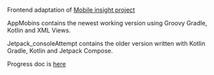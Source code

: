 Frontend adaptation of [Mobile insight project](https://github.com/mobile-insight/mobileinsight-core/tree/ubuntu22-py310/)

AppMobins contains the newest working version using Groovy Gradle, Kotlin and XML Views.

Jetpack_consoleAttempt contains the older version written with Kotlin Gradle, Kotlin and Jetpack Compose.

Progress doc is [here](https://docs.google.com/document/d/1-k_vyEV0uJZaQlWFTPza41hrtdz6_tOiAE4RHVpCcKQ/edit?usp=sharing)